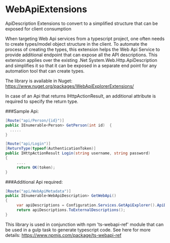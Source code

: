 # WebApiExtensions
ApiDescription Extensions to convert to a simplified structure that can be exposed for client consumption

When targeting Web Api services from a typescript project, one often needs to create types/model object structure in the client. To automate the process of creating the types, this extension helps the Web Api Service to provide additional endpoint that can expose all the API descriptions. This extension applies over the existing .Net System.Web.Http.ApiDescription and simplifies it so that it can be exposed in a separate end point for any automation tool that can create types. 

The library is available in Nuget: https://www.nuget.org/packages/WebApiExplorerExtensions/

In case of an Api that returns IHttpActionResult, an additional attribute is required to specify the return type.


###Sample Api:
```C#
[Route("api/Person/{id}")]
public IEnumerable<Person> GetPerson(int id)  {
  .....
}

[Route("api/Login")]
[ReturnType(typeof(AuthenticationToken)]
public IHttpActionResult Login(string username, string password)
{
     ....
     return OK(token);
}
```


###Additional Api required:

```C# 
[Route("api/WebApiMetadata")]  
public IEnumerable<WebApiDescription> GetWebApi()  
{  
     var apiDescriptions = Configuration.Services.GetApiExplorer().ApiDescriptions;  
     return apiDescriptions.ToExternalDescriptions();  
}
```


This library is used in conjunction with npm 'ts-webapi-ref' module that can be used in a gulp task to generate typescript code. See here for more details: https://www.npmjs.com/package/ts-webapi-ref 
